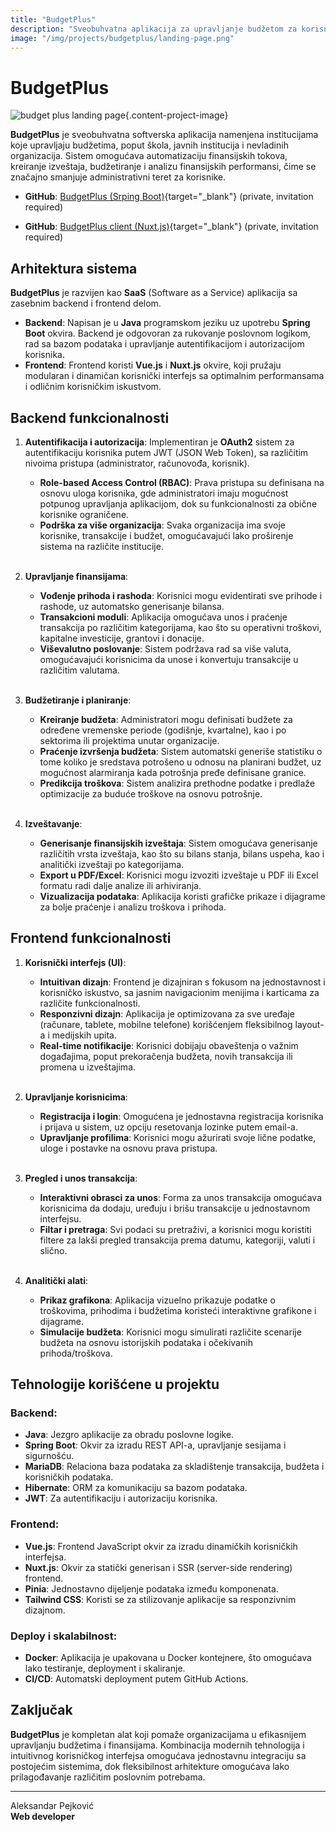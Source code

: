 ```yaml
---
title: "BudgetPlus"
description: "Sveobuhvatna aplikacija za upravljanje budžetom za korisnike budžetskih sredstava."
image: "/img/projects/budgetplus/landing-page.png"
---
```


# BudgetPlus

![budget plus landing page](/img/projects/budgetplus/landing-page.png){.content-project-image}

**BudgetPlus** je sveobuhvatna softverska aplikacija namenjena institucijama koje upravljaju budžetima, poput škola, javnih institucija i nevladinih organizacija. Sistem omogućava automatizaciju finansijskih tokova, kreiranje izveštaja, budžetiranje i analizu finansijskih performansi, čime se značajno smanjuje administrativni teret za korisnike.

- **GitHub**:  [BudgetPlus (Srping Boot)](https://github.com/aleksandar-pejkovic/budget-plus){target="_blank"} (private, invitation required)

- **GitHub**: [BudgetPlus client (Nuxt.js)](https://github.com/aleksandar-pejkovic/budget-plus-client){target="_blank"} (private, invitation required)

## Arhitektura sistema

**BudgetPlus** je razvijen kao **SaaS** (Software as a Service) aplikacija sa zasebnim backend i frontend delom.

- **Backend**: Napisan je u **Java** programskom jeziku uz upotrebu **Spring Boot** okvira. Backend je odgovoran za rukovanje poslovnom logikom, rad sa bazom podataka i upravljanje autentifikacijom i autorizacijom korisnika.
- **Frontend**: Frontend koristi **Vue.js** i **Nuxt.js** okvire, koji pružaju modularan i dinamičan korisnički interfejs sa optimalnim performansama i odličnim korisničkim iskustvom.

## Backend funkcionalnosti

1. **Autentifikacija i autorizacija**: Implementiran je **OAuth2** sistem za autentifikaciju korisnika putem JWT (JSON Web Token), sa različitim nivoima pristupa (administrator, računovođa, korisnik).
   - **Role-based Access Control (RBAC)**: Prava pristupa su definisana na osnovu uloga korisnika, gde administratori imaju mogućnost potpunog upravljanja aplikacijom, dok su funkcionalnosti za obične korisnike ograničene.
   - **Podrška za više organizacija**: Svaka organizacija ima svoje korisnike, transakcije i budžet, omogućavajući lako proširenje sistema na različite institucije.
<br><br/>

2. **Upravljanje finansijama**:
   - **Vođenje prihoda i rashoda**: Korisnici mogu evidentirati sve prihode i rashode, uz automatsko generisanje bilansa.
   - **Transakcioni moduli**: Aplikacija omogućava unos i praćenje transakcija po različitim kategorijama, kao što su operativni troškovi, kapitalne investicije, grantovi i donacije.
   - **Viševalutno poslovanje**: Sistem podržava rad sa više valuta, omogućavajući korisnicima da unose i konvertuju transakcije u različitim valutama.
<br><br/>

3. **Budžetiranje i planiranje**:
   - **Kreiranje budžeta**: Administratori mogu definisati budžete za određene vremenske periode (godišnje, kvartalne), kao i po sektorima ili projektima unutar organizacije.
   - **Praćenje izvršenja budžeta**: Sistem automatski generiše statistiku o tome koliko je sredstava potrošeno u odnosu na planirani budžet, uz mogućnost alarmiranja kada potrošnja pređe definisane granice.
   - **Predikcija troškova**: Sistem analizira prethodne podatke i predlaže optimizacije za buduće troškove na osnovu potrošnje.
<br><br/>

4. **Izveštavanje**:
   - **Generisanje finansijskih izveštaja**: Sistem omogućava generisanje različitih vrsta izveštaja, kao što su bilans stanja, bilans uspeha, kao i analitički izveštaji po kategorijama.
   - **Export u PDF/Excel**: Korisnici mogu izvoziti izveštaje u PDF ili Excel formatu radi dalje analize ili arhiviranja.
   - **Vizualizacija podataka**: Aplikacija koristi grafičke prikaze i dijagrame za bolje praćenje i analizu troškova i prihoda.

## Frontend funkcionalnosti

1. **Korisnički interfejs (UI)**:
   - **Intuitivan dizajn**: Frontend je dizajniran s fokusom na jednostavnost i korisničko iskustvo, sa jasnim navigacionim menijima i karticama za različite funkcionalnosti.
   - **Responzivni dizajn**: Aplikacija je optimizovana za sve uređaje (računare, tablete, mobilne telefone) korišćenjem fleksibilnog layout-a i medijskih upita.
   - **Real-time notifikacije**: Korisnici dobijaju obaveštenja o važnim događajima, poput prekoračenja budžeta, novih transakcija ili promena u izveštajima.
<br><br/>

2. **Upravljanje korisnicima**:
   - **Registracija i login**: Omogućena je jednostavna registracija korisnika i prijava u sistem, uz opciju resetovanja lozinke putem email-a.
   - **Upravljanje profilima**: Korisnici mogu ažurirati svoje lične podatke, uloge i postavke na osnovu prava pristupa.
<br><br/>

3. **Pregled i unos transakcija**:
   - **Interaktivni obrasci za unos**: Forma za unos transakcija omogućava korisnicima da dodaju, uređuju i brišu transakcije u jednostavnom interfejsu.
   - **Filtar i pretraga**: Svi podaci su pretraživi, a korisnici mogu koristiti filtere za lakši pregled transakcija prema datumu, kategoriji, valuti i slično.
<br><br/>

4. **Analitički alati**:
   - **Prikaz grafikona**: Aplikacija vizuelno prikazuje podatke o troškovima, prihodima i budžetima koristeći interaktivne grafikone i dijagrame.
   - **Simulacije budžeta**: Korisnici mogu simulirati različite scenarije budžeta na osnovu istorijskih podataka i očekivanih prihoda/troškova.

## Tehnologije korišćene u projektu

### Backend:
- **Java**: Jezgro aplikacije za obradu poslovne logike.
- **Spring Boot**: Okvir za izradu REST API-a, upravljanje sesijama i sigurnošću.
- **MariaDB**: Relaciona baza podataka za skladištenje transakcija, budžeta i korisničkih podataka.
- **Hibernate**: ORM za komunikaciju sa bazom podataka.
- **JWT**: Za autentifikaciju i autorizaciju korisnika.

### Frontend:
- **Vue.js**: Frontend JavaScript okvir za izradu dinamičkih korisničkih interfejsa.
- **Nuxt.js**: Okvir za statički generisan i SSR (server-side rendering) frontend.
- **Pinia**: Jednostavno dijeljenje podataka između komponenata.
- **Tailwind CSS**: Koristi se za stilizovanje aplikacije sa responzivnim dizajnom.

### Deploy i skalabilnost:
- **Docker**: Aplikacija je upakovana u Docker kontejnere, što omogućava lako testiranje, deployment i skaliranje.
- **CI/CD**: Automatski deployment putem GitHub Actions.

## Zaključak

**BudgetPlus** je kompletan alat koji pomaže organizacijama u efikasnijem upravljanju budžetima i finansijama. Kombinacija modernih tehnologija i intuitivnog korisničkog interfejsa omogućava jednostavnu integraciju sa postojećim sistemima, dok fleksibilnost arhitekture omogućava lako prilagođavanje različitim poslovnim potrebama.

---

Aleksandar Pejković  
**Web developer**
